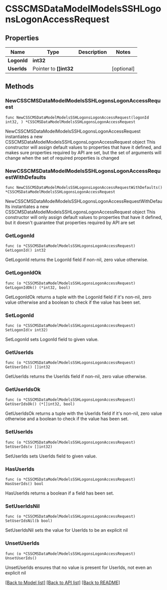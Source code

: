 # CSSCMSDataModelModelsSSHLogonsLogonAccessRequest

## Properties

Name | Type | Description | Notes
------------ | ------------- | ------------- | -------------
**LogonId** | **int32** |  | 
**UserIds** | Pointer to **[]int32** |  | [optional] 

## Methods

### NewCSSCMSDataModelModelsSSHLogonsLogonAccessRequest

`func NewCSSCMSDataModelModelsSSHLogonsLogonAccessRequest(logonId int32, ) *CSSCMSDataModelModelsSSHLogonsLogonAccessRequest`

NewCSSCMSDataModelModelsSSHLogonsLogonAccessRequest instantiates a new CSSCMSDataModelModelsSSHLogonsLogonAccessRequest object
This constructor will assign default values to properties that have it defined,
and makes sure properties required by API are set, but the set of arguments
will change when the set of required properties is changed

### NewCSSCMSDataModelModelsSSHLogonsLogonAccessRequestWithDefaults

`func NewCSSCMSDataModelModelsSSHLogonsLogonAccessRequestWithDefaults() *CSSCMSDataModelModelsSSHLogonsLogonAccessRequest`

NewCSSCMSDataModelModelsSSHLogonsLogonAccessRequestWithDefaults instantiates a new CSSCMSDataModelModelsSSHLogonsLogonAccessRequest object
This constructor will only assign default values to properties that have it defined,
but it doesn't guarantee that properties required by API are set

### GetLogonId

`func (o *CSSCMSDataModelModelsSSHLogonsLogonAccessRequest) GetLogonId() int32`

GetLogonId returns the LogonId field if non-nil, zero value otherwise.

### GetLogonIdOk

`func (o *CSSCMSDataModelModelsSSHLogonsLogonAccessRequest) GetLogonIdOk() (*int32, bool)`

GetLogonIdOk returns a tuple with the LogonId field if it's non-nil, zero value otherwise
and a boolean to check if the value has been set.

### SetLogonId

`func (o *CSSCMSDataModelModelsSSHLogonsLogonAccessRequest) SetLogonId(v int32)`

SetLogonId sets LogonId field to given value.


### GetUserIds

`func (o *CSSCMSDataModelModelsSSHLogonsLogonAccessRequest) GetUserIds() []int32`

GetUserIds returns the UserIds field if non-nil, zero value otherwise.

### GetUserIdsOk

`func (o *CSSCMSDataModelModelsSSHLogonsLogonAccessRequest) GetUserIdsOk() (*[]int32, bool)`

GetUserIdsOk returns a tuple with the UserIds field if it's non-nil, zero value otherwise
and a boolean to check if the value has been set.

### SetUserIds

`func (o *CSSCMSDataModelModelsSSHLogonsLogonAccessRequest) SetUserIds(v []int32)`

SetUserIds sets UserIds field to given value.

### HasUserIds

`func (o *CSSCMSDataModelModelsSSHLogonsLogonAccessRequest) HasUserIds() bool`

HasUserIds returns a boolean if a field has been set.

### SetUserIdsNil

`func (o *CSSCMSDataModelModelsSSHLogonsLogonAccessRequest) SetUserIdsNil(b bool)`

 SetUserIdsNil sets the value for UserIds to be an explicit nil

### UnsetUserIds
`func (o *CSSCMSDataModelModelsSSHLogonsLogonAccessRequest) UnsetUserIds()`

UnsetUserIds ensures that no value is present for UserIds, not even an explicit nil

[[Back to Model list]](../README.md#documentation-for-models) [[Back to API list]](../README.md#documentation-for-api-endpoints) [[Back to README]](../README.md)



